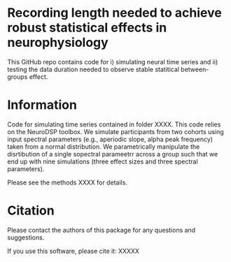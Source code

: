 # Recording length needed to achieve robust statistical effects in neurophysiology 

This GitHub repo contains code for i) simulating neural time series and ii) testing the data duration needed to observe stable statitical between-groups effect.


# Information

Code for simulating time series contained in folder XXXX. This code relies on the NeuroDSP toolbox. We simulate participants from two cohorts using input spectral parameters (e.g., aperiodic slope, alpha peak frequency) taken from a normal distribution. We parametrically manipulate the disrtibution of a single sopectral parameetrr across a group such that we end up with nine simulations (three effect sizes and three spectral parameters). 

Please see the methods XXXX for details. 


# Citation

Please contact the authors of this package for any questions and suggestions.

If you use this software, please cite it: XXXXX




